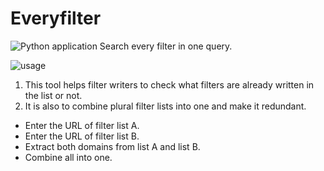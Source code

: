 # Everyfilter
![Python application](https://github.com/Tangibleidea/Everyfilter/workflows/Python%20application/badge.svg)
Search every filter in one query.


![usage](https://mitchin.s3.ap-northeast-2.amazonaws.com/Images/github/Screen+Shot+2020-04-15+at+2.21.52+PM.png)
1. This tool helps filter writers to check what filters are already written in the list or not.
2. It is also to combine plural filter lists into one and make it redundant.
- Enter the URL of filter list A.
- Enter the URL of filter list B.
- Extract both domains from list A and list B.
- Combine all into one.

